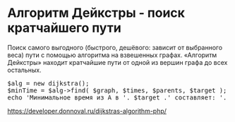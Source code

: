 # Алгоритм Дейкстры - поиск кратчайшего пути

Поиск самого выгодного (быстрого, дешёвого: зависит от выбранного веса) пути с помощью алгоритма на взвешенных графах. «Алгоритм Дейкстры» находит кратчайшие пути от одной из вершин графа до всех остальных.
<pre>
$alg = new dijkstra();
$minTime = $alg-&gt;find( $graph, $times, $parents, $target );
echo 'Минимальное время из А в '. $target .' составляет: '. $minTime;
</pre>
https://developer.donnoval.ru/dijkstras-algorithm-php/
